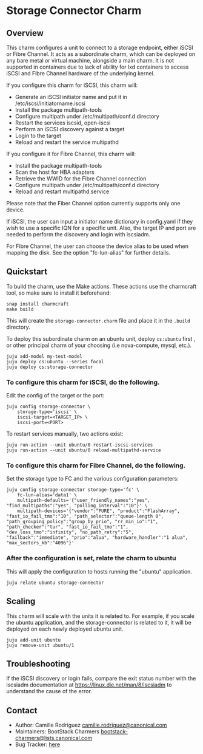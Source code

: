 # Storage Connector Charm

## Overview

This charm configures a unit to connect to a storage endpoint, either iSCSI or Fibre Channel.
It acts as a subordinate charm, which can be deployed on any bare metal or virtual machine,
alongside a main charm. It is not supported in containers due to lack of ability for lxd
containers to access iSCSI and Fibre Channel hardware of the underlying kernel.

If you configure this charm for iSCSI, this charm will:
- Generate an iSCSI initiator name and put it in /etc/iscsi/initiatorname.iscsi
- Install the package multipath-tools
- Configure multipath under /etc/multipath/conf.d directory
- Restart the services iscsid, open-iscsi
- Perform an iSCSI discovery against a target
- Login to the target
- Reload and restart the service multipathd

If you configure it for Fibre Channel, this charm will:
- Install the package multipath-tools
- Scan the host for HBA adapters
- Retrieve the WWID for the Fibre Channel connection
- Configure multipath under /etc/multipath/conf.d directory
- Reload and restart multipathd.service

Please note that the Fiber Channel option currently supports only one device.

If iSCSI, the user can input a initiator name dictionary in config.yaml if they wish to use a
specific IQN for a specific unit. Also, the target IP and port are needed to perform
the discovery and login with iscsiadm.

For Fibre Channel, the user can choose the device alias to be used when mapping the disk.
See the option "fc-lun-alias" for further details.


## Quickstart

To build the charm, use the Make actions. These actions use the charmcraft tool, so make sure to install it beforehand:
```
snap install charmcraft
make build
```
This will create the `storage-connector.charm` file and place it in the `.build` directory.

To deploy this subordinate charm on an ubuntu unit, deploy `cs:ubuntu` first , or other principal
charm of your choosing (i.e nova-compute, mysql, etc.).
```
juju add-model my-test-model
juju deploy cs:ubuntu --series focal
juju deploy cs:storage-connector
```

### To configure this charm for iSCSI, do the following.

Edit the config of the target or the port:
```
juju config storage-connector \
    storage-type='iscsi' \
    iscsi-target=<TARGET_IP> \
    iscsi-port=<PORT>
```

To restart services manually, two actions exist:
```
juju run-action --unit ubuntu/0 restart-iscsi-services
juju run-action --unit ubuntu/0 reload-multipathd-service
```

### To configure this charm for Fibre Channel, do the following.

Set the storage type to FC and the various configuration parameters:
```
juju config storage-connector storage-type='fc' \
    fc-lun-alias='data1' \
    multipath-defaults='{"user_friendly_names":"yes", "find_multipaths":"yes", "polling_interval":"10"}' \
    multipath-devices='{"vendor":"PURE", "product":"FlashArray", "fast_io_fail_tmo":"10", "path_selector":"queue-length 0", "path_grouping_policy":"group_by_prio", "rr_min_io":"1", "path_checker":"tur", "fast_io_fail_tmo":"1", "dev_loss_tmo":"infinity", "no_path_retry":"5", "failback":"immediate", "prio":"alua", "hardware_handler":"1 alua", "max_sectors_kb":"4096"}'
```

### After the configuration is set, relate the charm to ubuntu

This will apply the configuration to hosts running the "ubuntu" application.
```
juju relate ubuntu storage-connector
```

## Scaling

This charm will scale with the units it is related to. For example, if you scale the
ubuntu application, and the storage-connector is related to it, it will be deployed on each
newly deployed ubuntu unit.
```
juju add-unit ubuntu
juju remove-unit ubuntu/1
```

## Troubleshooting

If the iSCSI discovery or login fails, compare the exit status number with the
iscsiadm documentation at https://linux.die.net/man/8/iscsiadm to understand the
cause of the error.


## Contact
 - Author: Camille Rodriguez <camille.rodriguez@canonical.com>
 - Maintainers: BootStack Charmers <bootstack-charmers@lists.canonical.com>
 - Bug Tracker: [here](https://bugs.launchpad.net/charm-storage-connector)
